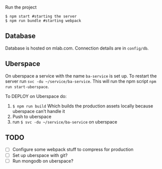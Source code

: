 Run the project

```
$ npm start #starting the server
$ npm run bundle #starting webpack
```

## Database
Database is hosted on mlab.com. Connection details are in `config/db`.

## Uberspace
On uberspace a service with the name `ba-service` is set up. To restart the server run `svc -du ~/service/ba-service`. This will run the npm script `npm run start-uberspace`. 

To DEPLOY on Uberspace do:
1. `$ npm run build` Which builds the production assets locally because uberspace can't handle it
2. Push to uberspace
3. run `$ svc -du ~/service/ba-service` on uberspace

## TODO
-[ ] Configure some webpack stuff to compress for production
-[ ] Set up uberspace with git?
-[ ] Run mongodb on uberspace?
